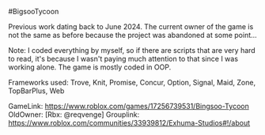 #BigsooTycoon

Previous work dating back to June 2024.
The current owner of the game is not the same as before because the project was abandoned at some point...

Note: I coded everything by myself, so if there are scripts that are very hard to read, it's because I wasn't paying much attention to that since I was working alone. The game is mostly coded in OOP.

Frameworks used: Trove, Knit, Promise, Concur, Option, Signal, Maid, Zone, TopBarPlus, Web

GameLink: https://www.roblox.com/games/17256739531/Bingsoo-Tycoon
OldOwner: [Rbx: @reqvenge]
Grouplink: https://www.roblox.com/communities/33939812/Exhuma-Studios#!/about
